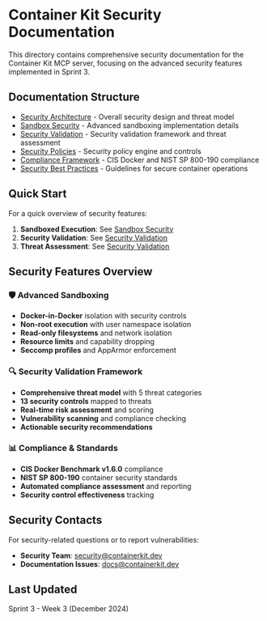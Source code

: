 # Container Kit Security Documentation

This directory contains comprehensive security documentation for the Container Kit MCP server, focusing on the advanced security features implemented in Sprint 3.

## Documentation Structure

- [Security Architecture](./security-architecture.md) - Overall security design and threat model
- [Sandbox Security](./sandbox-security.md) - Advanced sandboxing implementation details
- [Security Validation](./security-validation.md) - Security validation framework and threat assessment
- [Security Policies](./security-policies.md) - Security policy engine and controls
- [Compliance Framework](./compliance-framework.md) - CIS Docker and NIST SP 800-190 compliance
- [Security Best Practices](./security-best-practices.md) - Guidelines for secure container operations

## Quick Start

For a quick overview of security features:

1. **Sandboxed Execution**: See [Sandbox Security](./sandbox-security.md#sandboxed-execution)
2. **Security Validation**: See [Security Validation](./security-validation.md#validation-framework)
3. **Threat Assessment**: See [Security Validation](./security-validation.md#threat-model)

## Security Features Overview

### 🛡️ Advanced Sandboxing

- **Docker-in-Docker** isolation with security controls
- **Non-root execution** with user namespace isolation
- **Read-only filesystems** and network isolation
- **Resource limits** and capability dropping
- **Seccomp profiles** and AppArmor enforcement

### 🔍 Security Validation Framework

- **Comprehensive threat model** with 5 threat categories
- **13 security controls** mapped to threats
- **Real-time risk assessment** and scoring
- **Vulnerability scanning** and compliance checking
- **Actionable security recommendations**

### 📊 Compliance & Standards

- **CIS Docker Benchmark v1.6.0** compliance
- **NIST SP 800-190** container security standards
- **Automated compliance assessment** and reporting
- **Security control effectiveness** tracking

## Security Contacts

For security-related questions or to report vulnerabilities:

- **Security Team**: security@containerkit.dev
- **Documentation Issues**: docs@containerkit.dev

## Last Updated

Sprint 3 - Week 3 (December 2024)